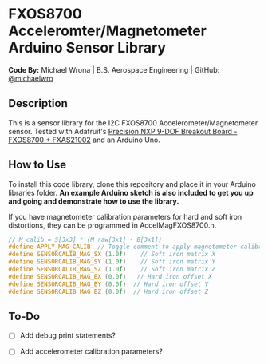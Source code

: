 # FXOS8700 Acceleromter/Magnetometer Arduino Sensor Library

**Code By:** Michael Wrona | B.S. Aerospace Engineering | GitHub: [@michaelwro](https://github.com/michaelwro)

## Description

This is a sensor library for the I2C FXOS8700 Accelerometer/Magnetometer sensor. Tested with Adafruit's [Precision NXP 9-DOF Breakout Board - FXOS8700 + FXAS21002](https://www.adafruit.com/product/3463) and an Arduino Uno.

## How to Use

To install this code library, clone this repository and place it in your Arduino libraries folder. __An example Arduino sketch is also included to get you up and going and demonstrate how to use the library.__

If you have magnetometer calibration parameters for hard and soft iron distortions, they can be programmed in AccelMagFXOS8700.h.

```cpp
// M_calib = S[3x3] * (M_raw[3x1] - B[3x1])
#define APPLY_MAG_CALIB  // Toggle comment to apply magnetometer calibration parameters
#define SENSORCALIB_MAG_SX (1.0f)    // Soft iron matrix X
#define SENSORCALIB_MAG_SY (1.0f)    // Soft iron matrix Y
#define SENSORCALIB_MAG_SZ (1.0f)    // Soft iron matrix Z
#define SENSORCALIB_MAG_BX (0.0f)   // Hard iron offset X
#define SENSORCALIB_MAG_BY (0.0f)  // Hard iron offset Y
#define SENSORCALIB_MAG_BZ (0.0f)  // Hard iron offset Z
```


## To-Do

- [ ] Add debug print statements?
- [ ] Add accelerometer calibration parameters?



